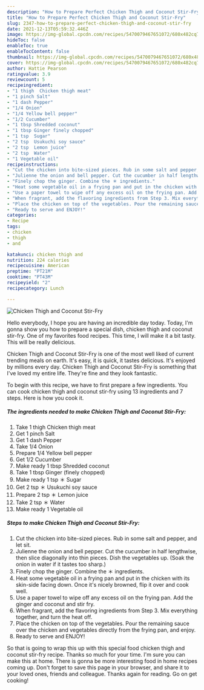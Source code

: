 ```yaml
---
description: "How to Prepare Perfect Chicken Thigh and Coconut Stir-Fry"
title: "How to Prepare Perfect Chicken Thigh and Coconut Stir-Fry"
slug: 2347-how-to-prepare-perfect-chicken-thigh-and-coconut-stir-fry
date: 2021-12-13T05:59:32.446Z
image: https://img-global.cpcdn.com/recipes/5470079467651072/680x482cq70/chicken-thigh-and-coconut-stir-fry-recipe-main-photo.jpg
hideToc: false
enableToc: true
enableTocContent: false
thumbnail: https://img-global.cpcdn.com/recipes/5470079467651072/680x482cq70/chicken-thigh-and-coconut-stir-fry-recipe-main-photo.jpg
cover: https://img-global.cpcdn.com/recipes/5470079467651072/680x482cq70/chicken-thigh-and-coconut-stir-fry-recipe-main-photo.jpg
author: Hattie Pearson
ratingvalue: 3.9
reviewcount: 5
recipeingredient:
- "1 thigh  Chicken thigh meat"
- "1 pinch Salt"
- "1 dash Pepper"
- "1/4 Onion"
- "1/4 Yellow bell pepper"
- "1/2 Cucumber"
- "1 tbsp Shredded coconut"
- "1 tbsp Ginger finely chopped"
- "1 tsp  Sugar"
- "2 tsp  Usukuchi soy sauce"
- "2 tsp  Lemon juice"
- "2 tsp  Water"
- "1 Vegetable oil"
recipeinstructions:
- "Cut the chicken into bite-sized pieces. Rub in some salt and pepper, and let sit."
- "Julienne the onion and bell pepper. Cut the cucumber in half lengthwise, then slice diagonally into thin pieces. Dish the vegetables up. (Soak the onion in water if it tastes too sharp.)"
- "Finely chop the ginger. Combine the ＊ ingredients."
- "Heat some vegetable oil in a frying pan and put in the chicken with its skin-side facing down. Once it&#39;s nicely browned, flip it over and cook well."
- "Use a paper towel to wipe off any excess oil on the frying pan. Add the ginger and coconut and stir fry."
- "When fragrant, add the flavoring ingredients from Step 3. Mix everything together, and turn the heat off."
- "Place the chicken on top of the vegetables. Pour the remaining sauce over the chicken and vegetables directly from the frying pan, and enjoy."
- "Ready to serve and ENJOY!"
categories:
- Recipe
tags:
- chicken
- thigh
- and

katakunci: chicken thigh and 
nutrition: 224 calories
recipecuisine: American
preptime: "PT21M"
cooktime: "PT43M"
recipeyield: "2"
recipecategory: Lunch

---
```



![Chicken Thigh and Coconut Stir-Fry](https://img-global.cpcdn.com/recipes/5470079467651072/680x482cq70/chicken-thigh-and-coconut-stir-fry-recipe-main-photo.jpg)

Hello everybody, I hope you are having an incredible day today. Today, I'm gonna show you how to prepare a special dish, chicken thigh and coconut stir-fry. One of my favorites food recipes. This time, I will make it a bit tasty. This will be really delicious.



Chicken Thigh and Coconut Stir-Fry is one of the most well liked of current trending meals on earth. It's easy, it is quick, it tastes delicious. It's enjoyed by millions every day. Chicken Thigh and Coconut Stir-Fry is something that I've loved my entire life. They're fine and they look fantastic.


To begin with this recipe, we have to first prepare a few ingredients. You can cook chicken thigh and coconut stir-fry using 13 ingredients and 7 steps. Here is how you cook it.

<!--inarticleads1-->

##### The ingredients needed to make Chicken Thigh and Coconut Stir-Fry:

1. Take 1 thigh  Chicken thigh meat
1. Get 1 pinch Salt
1. Get 1 dash Pepper
1. Take 1/4 Onion
1. Prepare 1/4 Yellow bell pepper
1. Get 1/2 Cucumber
1. Make ready 1 tbsp Shredded coconut
1. Take 1 tbsp Ginger (finely chopped)
1. Make ready 1 tsp ＊ Sugar
1. Get 2 tsp ＊ Usukuchi soy sauce
1. Prepare 2 tsp ＊ Lemon juice
1. Take 2 tsp ＊ Water
1. Make ready 1 Vegetable oil




<!--inarticleads2-->

##### Steps to make Chicken Thigh and Coconut Stir-Fry:

1. Cut the chicken into bite-sized pieces. Rub in some salt and pepper, and let sit.
1. Julienne the onion and bell pepper. Cut the cucumber in half lengthwise, then slice diagonally into thin pieces. Dish the vegetables up. (Soak the onion in water if it tastes too sharp.)
1. Finely chop the ginger. Combine the ＊ ingredients.
1. Heat some vegetable oil in a frying pan and put in the chicken with its skin-side facing down. Once it&#39;s nicely browned, flip it over and cook well.
1. Use a paper towel to wipe off any excess oil on the frying pan. Add the ginger and coconut and stir fry.
1. When fragrant, add the flavoring ingredients from Step 3. Mix everything together, and turn the heat off.
1. Place the chicken on top of the vegetables. Pour the remaining sauce over the chicken and vegetables directly from the frying pan, and enjoy.
1. Ready to serve and ENJOY!



So that is going to wrap this up with this special food chicken thigh and coconut stir-fry recipe. Thanks so much for your time. I'm sure you can make this at home. There is gonna be more interesting food in home recipes coming up. Don't forget to save this page in your browser, and share it to your loved ones, friends and colleague. Thanks again for reading. Go on get cooking!
